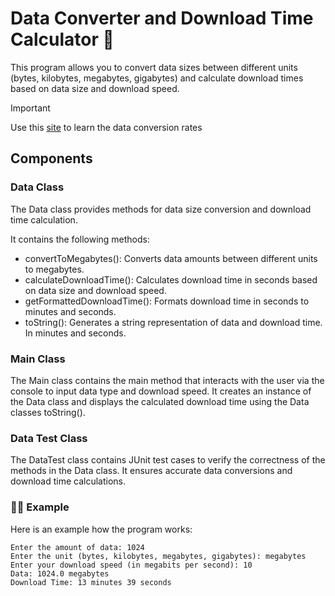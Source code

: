 # Data Converter and Download Time Calculator 🔢
This program allows you to convert data sizes between different units (bytes, kilobytes, megabytes, gigabytes) and calculate download times based on data size and download speed.</p>

> [!IMPORTANT]
> Use this [site](http://www.wu.ece.ufl.edu/links/dataRate/DataMeasurementChart.html) to learn the data conversion rates 

## Components

### Data Class
The Data class provides methods for data size conversion and download time calculation.

It contains the following methods:
- convertToMegabytes(): Converts data amounts between different units to megabytes.
- calculateDownloadTime(): Calculates download time in seconds based on data size and download speed.
- getFormattedDownloadTime(): Formats download time in seconds to minutes and seconds.
- toString(): Generates a string representation of data and download time. In minutes and seconds.

### Main Class

The Main class contains the main method that interacts with the user via the console to input data type and download speed. 
It creates an instance of the Data class and displays the calculated download time using the Data classes toString().

### Data Test Class

The DataTest class contains JUnit test cases to verify the correctness of the methods in the Data class. It ensures accurate data conversions and download time calculations.

### 👩‍💻 Example
Here is an example how the program works:

    Enter the amount of data: 1024
    Enter the unit (bytes, kilobytes, megabytes, gigabytes): megabytes
    Enter your download speed (in megabits per second): 10
    Data: 1024.0 megabytes
    Download Time: 13 minutes 39 seconds


